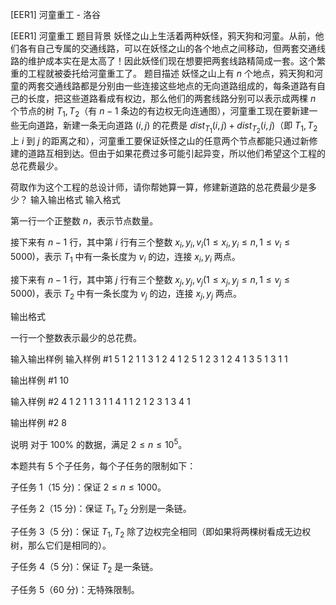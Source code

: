 



[EER1] 河童重工 - 洛谷














[EER1] 河童重工
题目背景
妖怪之山上生活着两种妖怪，鸦天狗和河童。从前，他们各有自己专属的交通线路，可以在妖怪之山的各个地点之间移动，但两套交通线路的维护成本实在是太高了！因此妖怪们现在想要把两套线路精简成一套。这个繁重的工程就被委托给河童重工了。
题目描述
妖怪之山上有 $n$ 个地点，鸦天狗和河童的两套交通线路都是分别由一些连接这些地点的无向道路组成的，每条道路有自己的长度，把这些道路看成有权边，那么他们的两套线路分别可以表示成两棵 $n$ 个节点的树 $T_1, T_2$（有 $n-1$ 条边的有边权无向连通图），河童重工现在要新建一些无向道路，新建一条无向道路 $(i,j)$ 的花费是 $dist_{T_1}(i,j)+dist_{T_2}(i,j)$（即 $T_1,T_2$ 上 $i$ 到 $j$ 的距离之和），河童重工要保证妖怪之山的任意两个节点都能只通过新修建的道路互相到达。但由于如果花费过多可能引起异变，所以他们希望这个工程的总花费最少。

荷取作为这个工程的总设计师，请你帮她算一算，修建新道路的总花费最少是多少？
输入输出格式
输入格式

第一行一个正整数 $n$，表示节点数量。

接下来有 $n-1$ 行，其中第 $i$ 行有三个整数 $x_i, y_i, v_i(1 \leq x_i, y_i \leq n, 1 \leq v_i \leq 5000)$，表示 $T_1$ 中有一条长度为 $v_i$ 的边，连接 $x_i, y_i$ 两点。

接下来有 $n-1$ 行，其中第 $j$ 行有三个整数 $x_j, y_j, v_j(1 \leq x_j, y_j \leq n, 1 \leq v_j \leq 5000)$，表示 $T_2$ 中有一条长度为 $v_j$ 的边，连接 $x_j, y_j$ 两点。

输出格式

一行一个整数表示最少的总花费。

输入输出样例
输入样例 #1
5
1 2 1
1 3 1
2 4 1
2 5 1
2 3 1
2 4 1
3 5 1
3 1 1

输出样例 #1
10

输入样例 #2
4
1 2 1
1 3 1
1 4 1
1 2 1
2 3 1
3 4 1 

输出样例 #2
8

说明
对于 $100\%$ 的数据，满足 $2 \leq n \leq 10^5$。

本题共有 $5$ 个子任务，每个子任务的限制如下：

子任务 $1$（$15$ 分)：保证 $2 \leq n \leq 1000$。

子任务 $2$（$15$ 分)：保证 $T_1, T_2$ 分别是一条链。

子任务 $3$（$5$ 分)：保证 $T_1, T_2$ 除了边权完全相同（即如果将两棵树看成无边权树，那么它们是相同的）。

子任务 $4$（$5$ 分)：保证 $T_2$ 是一条链。

子任务 $5$（$60$ 分)：无特殊限制。






